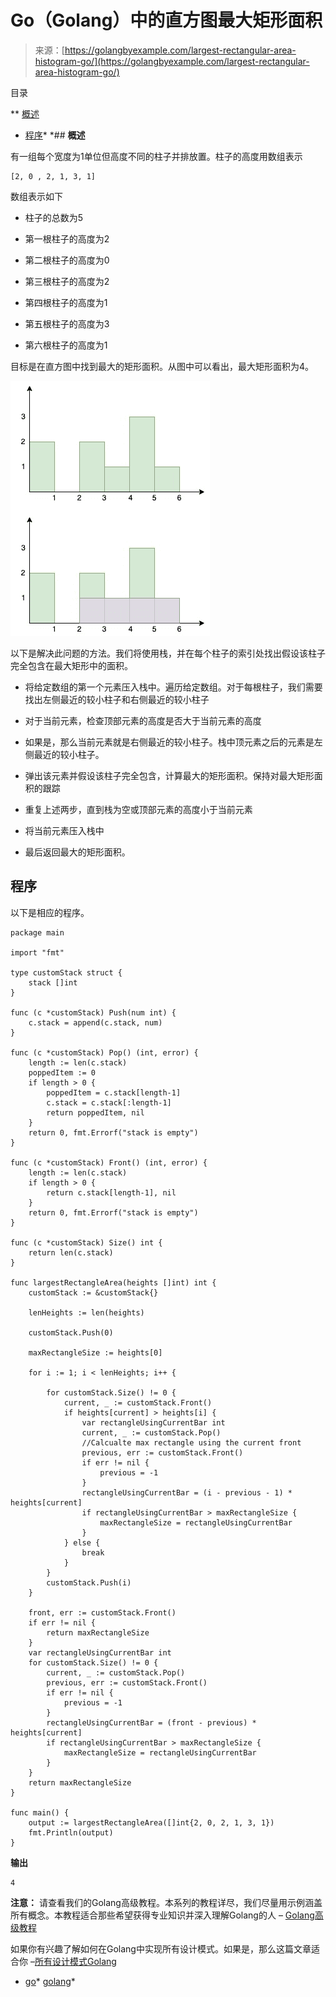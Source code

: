 <!--yml

类别：未分类

日期：2024-10-13 06:46:54

-->

# Go（Golang）中的直方图最大矩形面积

> 来源：[https://golangbyexample.com/largest-rectangular-area-histogram-go/](https://golangbyexample.com/largest-rectangular-area-histogram-go/)

目录

**   [概述](#Overview "Overview")

+   [程序](#Program "Program")*  *## **概述**

有一组每个宽度为1单位但高度不同的柱子并排放置。柱子的高度用数组表示

```
[2, 0 , 2, 1, 3, 1]
```

数组表示如下

+   柱子的总数为5

+   第一根柱子的高度为2

+   第二根柱子的高度为0

+   第三根柱子的高度为2

+   第四根柱子的高度为1

+   第五根柱子的高度为3

+   第六根柱子的高度为1

目标是在直方图中找到最大的矩形面积。从图中可以看出，最大矩形面积为4。

![](img/4ccccd1ceb90e3a1ef0bbed77118cc2a.png)

以下是解决此问题的方法。我们将使用栈，并在每个柱子的索引处找出假设该柱子完全包含在最大矩形中的面积。

+   将给定数组的第一个元素压入栈中。遍历给定数组。对于每根柱子，我们需要找出左侧最近的较小柱子和右侧最近的较小柱子

+   对于当前元素，检查顶部元素的高度是否大于当前元素的高度

+   如果是，那么当前元素就是右侧最近的较小柱子。栈中顶元素之后的元素是左侧最近的较小柱子。

+   弹出该元素并假设该柱子完全包含，计算最大的矩形面积。保持对最大矩形面积的跟踪

+   重复上述两步，直到栈为空或顶部元素的高度小于当前元素

+   将当前元素压入栈中

+   最后返回最大的矩形面积。

## **程序**

以下是相应的程序。

```
package main

import "fmt"

type customStack struct {
	stack []int
}

func (c *customStack) Push(num int) {
	c.stack = append(c.stack, num)
}

func (c *customStack) Pop() (int, error) {
	length := len(c.stack)
	poppedItem := 0
	if length > 0 {
		poppedItem = c.stack[length-1]
		c.stack = c.stack[:length-1]
		return poppedItem, nil
	}
	return 0, fmt.Errorf("stack is empty")
}

func (c *customStack) Front() (int, error) {
	length := len(c.stack)
	if length > 0 {
		return c.stack[length-1], nil
	}
	return 0, fmt.Errorf("stack is empty")
}

func (c *customStack) Size() int {
	return len(c.stack)
}

func largestRectangleArea(heights []int) int {
	customStack := &customStack{}

	lenHeights := len(heights)

	customStack.Push(0)

	maxRectangleSize := heights[0]

	for i := 1; i < lenHeights; i++ {

		for customStack.Size() != 0 {
			current, _ := customStack.Front()
			if heights[current] > heights[i] {
				var rectangleUsingCurrentBar int
				current, _ := customStack.Pop()
				//Calcualte max rectangle using the current front
				previous, err := customStack.Front()
				if err != nil {
					previous = -1
				}
				rectangleUsingCurrentBar = (i - previous - 1) * heights[current]
				if rectangleUsingCurrentBar > maxRectangleSize {
					maxRectangleSize = rectangleUsingCurrentBar
				}
			} else {
				break
			}
		}
		customStack.Push(i)
	}

	front, err := customStack.Front()
	if err != nil {
		return maxRectangleSize
	}
	var rectangleUsingCurrentBar int
	for customStack.Size() != 0 {
		current, _ := customStack.Pop()
		previous, err := customStack.Front()
		if err != nil {
			previous = -1
		}
		rectangleUsingCurrentBar = (front - previous) * heights[current]
		if rectangleUsingCurrentBar > maxRectangleSize {
			maxRectangleSize = rectangleUsingCurrentBar
		}
	}
	return maxRectangleSize
}

func main() {
	output := largestRectangleArea([]int{2, 0, 2, 1, 3, 1})
	fmt.Println(output)
} 
```

**输出**

```
4
```

**注意：** 请查看我们的Golang高级教程。本系列的教程详尽，我们尽量用示例涵盖所有概念。本教程适合那些希望获得专业知识并深入理解Golang的人 – [Golang高级教程](https://golangbyexample.com/golang-comprehensive-tutorial/)

如果你有兴趣了解如何在Golang中实现所有设计模式。如果是，那么这篇文章适合你 –[所有设计模式Golang](https://golangbyexample.com/all-design-patterns-golang/)

+   [go](https://golangbyexample.com/tag/go/)*   [golang](https://golangbyexample.com/tag/golang/)*

